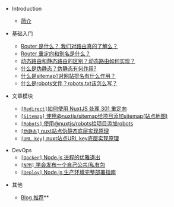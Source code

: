 - Introduction
    - [简介](README.md)

- 基础入门
    - [Router 是什么？ 我们对路由真的了解么？](/router/what-is-router.md)
    - [Router 重定向和别名是什么？](/router/redirect-alias.md)
    - [动态路由和静态路由的区别？动态路由如何实现？](/router/dynamic-static-routes.md)
    - [什么是伪静态？伪静态有何作用?](/router/pseudo-static.md)
    - [什么是sitemap?对网站排名有什么作用？](/router/what-is-sitemap.md)
    - [什么是robots文件？robots.txt该怎么写？](/router/what-is-robots.md)

- 文章模块
    - [`[Redirect]`如何使用 NuxtJS 处理 301 重定向](/nuxt/nuxt-redirect.md)
    - [`[Sitemap]` 使用@nuxtjs/sitemap给项目添加sitemap(站点地图)](/nuxt/nuxt-siteMap.md)
    - [`[Robots]` 使用@nuxtjs/robots给项目添加robots](/nuxt/nuxt-robots.md)
    - [`[伪静态]` nuxt站点伪静态底层实现原理](/nuxt/nuxt-rewrite.md)
    - [`[URL key]` nuxt站点URL key底层实现原理](/nuxt/nuxt-urlkey.md)

<!-- - NODE 模块
    - [`[Module]` CommonJS 模块机制](/nodejs/module.md)
    - [`[Module]` ES Modules 入门基础](/nodejs/modules/esm.md)
    - [`[Events]` 事件触发器](/nodejs/events.md)
    - [`[Crypto]` 加解密模块](/nodejs/crypto.md)
    - [`[Buffer]` 缓冲区模块](/nodejs/buffer.md)
    - [`[Process]` 线程和进程](/nodejs/process-threads.md)
    - [`[Console]` 日志模块](/nodejs/console.md)
    - [`[Net]` 网络模块](/nodejs/net.md)
    - [`[DNS]` 域名解析](/nodejs/dns.md)
    - [`[Cluster]` 集群模块](/nodejs/cluster-base.md)
    - [`[Stream]` 多文件合并实现](/nodejs/modules/stream-mutil-file-merge.md)
    - [`[Stream]` pipe 基本使用与实现分析](/nodejs/modules/stream-pipe.md)
    - [`[Stream]` internal/stremas/egacy.js 文件分析](/nodejs/modules/stream-lib-internal-stremas-legacy.md)
    - [`[Util]` util.promisify 实现原理分析](/nodejs/modules/util-promisify.md)
    - [`[FileSystem]` 如何在 Node.js 中判断一个文件/文件夹是否存在？](/nodejs/modules/fs-file-exists-check.md)
    - [`[Report]` 在 Node.js 中使用诊断报告快速追踪问题](/nodejs/modules/report.md)
    - [`[AsyncHooks]` 使用 Async Hooks 模块追踪异步资源](/nodejs/modules/async-hooks.md)
    - [`[HTTP]` HTTP 请求与响应如何设置 Cookie 信息](/nodejs/modules/http-set-cookies.md)

- NPM 模块
    - [Node.js + Socket.io 实现一对一即时聊天](/nodejs/npm/private-chat-socketio.md)
    - [request 已废弃 - 推荐 Node.js HTTP Client undici](/nodejs/npm/undici.md)

- 高级进阶
    - [Egg-Logger 模块实践](/nodejs/logger.md)
    - [I/O 模型浅谈](/nodejs/IO.md)
    - [Memory 内存管理和 V8 垃圾回收机制](/nodejs/memory.md)
    - [Cache 缓存](/nodejs/cache.md#缓存)
    - [Schedule 定时任务](/nodejs/schedule.md#定时任务)
    - [Template 模板引擎](/nodejs/template.md#模板引擎)
    - [Testing 测试](/nodejs/test.md)
    - [Framework Web 开发框架选型](/nodejs/framework.md#框架)
    - [ORM 对象关系映射](/nodejs/orm.md#ORM)
    - [Middleware 常用 Web 框架&中间件汇总](/nodejs/middleware.md)
    - [深入 Nodejs 源码探究 CPU 信息的获取与实时计算](nodejs/modules/os-cpu-usage.md)
    - [Node.js 中出现未捕获异常如何处理？](/nodejs/advanced/uncaugh-exception.md)
    - [探索异步迭代器在 Node.js 中的使用](/nodejs/advanced/asynciterator-in-nodejs.md)
    - [多维度分析 Express、Koa 之间的区别](/nodejs/base/express-vs-koa.md)
    - [在 Node.js 中如何处理一个大型 JSON 文件？](/nodejs/advanced/json-stream.md)

- Node.js 小知识
    - [如何实现线程睡眠？](/nodejs/tips/sleep.md)
    - [实现图片上传写入磁盘的接口](/nodejs/tips/upload-picture.md) -->

- DevOps
    - [`[Docker]` Node.js 进程的优雅退出](/devops/docker-build-nodejs-smooth-program.md)
    - [`[NPM]` 学会发布一个自己公共/私有包](/devops/npm-deploy.md)
    - [`[Deploy]` Node.js 生产环境完整部署指南](/devops/node-deploy.md)

* 其他

    - [Blog 推荐](/other/blog.md)**